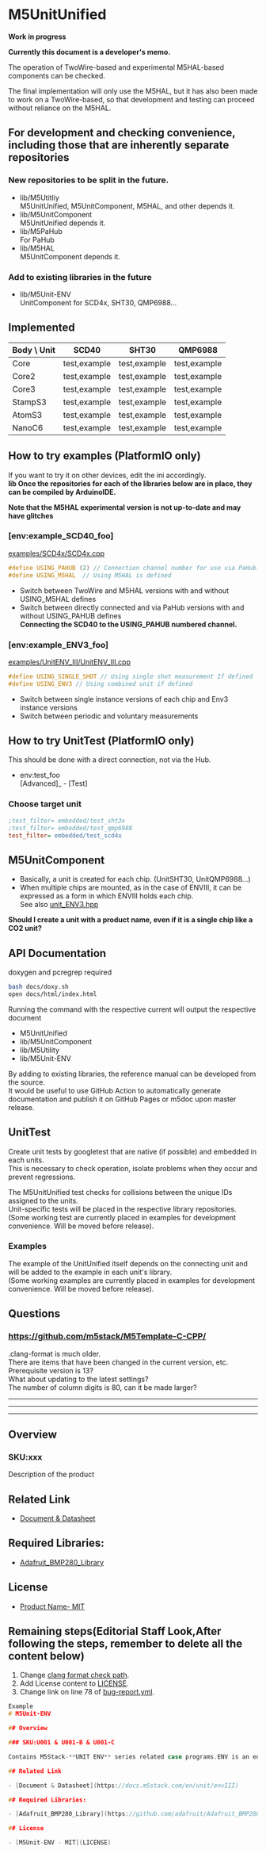 # M5UnitUnified

**Work in progress**  

**Currently this document is a developer's memo.**

 The operation of TwoWire-based and experimental M5HAL-based components can be checked.  

The final implementation will only use the M5HAL, but it has also been made to work on a TwoWire-based, so that development and testing can proceed without reliance on the M5HAL.

## For development and checking convenience, including those that are inherently separate repositories

### New repositories to be split in the future.

- lib/M5Utitliy  
M5UnitUnified, M5UnitComponent, M5HAL, and other depends it.
- lib/M5UnitComponent  
M5UnitUnified depends it.
- lib/M5PaHub  
For PaHub
- lib/M5HAL  
M5UnitComponent depends it.

### Add to existing libraries in the future

- lib/M5Unit-ENV  
UnitComponent for SCD4x, SHT30, QMP6988...


## Implemented

|Body \\ Unit|SCD40|SHT30|QMP6988|
|---|---|---|---|
|Core|test,example|test,example|test,example|
|Core2|test,example|test,example|test,example|
|Core3|test,example|test,example|test,example|
|StampS3|test,example|test,example|test,example|
|AtomS3|test,example|test,example|test,example|
|NanoC6|test,example|test,example|test,example|

## How to try examples (PlatformIO only) 

If you want to try it on other devices, edit the ini accordingly.  
**lib Once the repositories for each of the libraries below are in place, they can be compiled by ArduinoIDE.**

**Note that the M5HAL experimental version is not up-to-date and may have glitches**

### [env:example\_SCD40\_foo]

[examples/SCD4x/SCD4x.cpp](examples/SCD4x/SCD4x.cpp )

```cpp
#define USING_PAHUB (2) // Connection channel number for use via PaHub.
#define USING_M5HAL  // Using M5HAL is defined
```
- Switch between TwoWire and M5HAL versions with and without USING_M5HAL defines
- Switch between directly connected and via PaHub versions with and without USING_PAHUB defines  
**Connecting the SCD40 to the USING_PAHUB numbered channel.**

### [env:example\_ENV3\_foo]

[examples/UnitENV\_III/UnitENV\_III.cpp](examples/UnitENV_III/UnitENV_III.cpp)

```cpp
#define USING_SINGLE_SHOT // Using single shot measurement If defined
#define USING_ENV3 // Using combined unit if defined
```
- Switch between single instance versions of each chip and Env3 instance versions
- Switch between periodic and voluntary measurements

## How to try UnitTest (PlatformIO only)
This should be done with a direct connection, not via the Hub.

- env:test_foo  
[Advanced]_ - [Test]

### Choose target unit
```ini
;test_filter= embedded/test_sht3x
;test_filter= embedded/test_qmp6988
test_filter= embedded/test_scd4x
```

## M5UnitComponent
- Basically, a unit is created for each chip. (UnitSHT30, UnitQMP6988...)
- When multiple chips are mounted, as in the case of ENVIII, it can be expressed as a form in which ENVIII holds each chip.  
See also [unit\_ENV3.hpp](lib/M5Unit-ENV/src/unit/unit_ENV3.hpp) 

**Should I create a unit with a product name, even if it is a single chip like a CO2 unit?**


## API Documentation 
doxygen and pcregrep required

```.sh
bash docs/doxy.sh
open docs/html/index.html
```
Running the command with the respective current will output the respective document

- M5UnitUnified
- lib/M5UnitComponent
- lib/M5Utility
- lib/M5Unit-ENV



By adding to existing libraries, the reference manual can be developed from the source.  
It would be useful to use GitHub Action to automatically generate documentation and publish it on GitHub Pages or m5doc upon master release.

## UnitTest
Create unit tests by googletest that are native (if possible) and embedded in each units.  
This is necessary to check operation, isolate problems when they occur and prevent regressions.

The M5UnitUnified test checks for collisions between the unique IDs assigned to the units.  
Unit-specific tests will be placed in the respective library repositories.
(Some working test are currently placed in examples for development convenience. Will be moved before release).


### Examples
The example of the UnitUnified itself depends on the connecting unit and will be added to the example in each unit's library.  
(Some working examples are currently placed in examples for development convenience. Will be moved before release).


## Questions
### https://github.com/m5stack/M5Template-C-CPP/

.clang-format is much older.  
There are items that have been changed in the current version, etc.  
Prerequisite version is 13?  
What about updating to the latest settings?  
The number of column digits is 80, can it be made larger?


---
---
---
## Overview

### SKU:xxx

Description of the product

## Related Link

- [Document & Datasheet](https://docs.m5stack.com/en/unit/product_Link)

## Required Libraries:

- [Adafruit_BMP280_Library](https://github.com/adafruit/Required_Libraries_Link)

## License

- [Product Name- MIT](LICENSE)

## Remaining steps(Editorial Staff Look,After following the steps, remember to delete all the content below)

1. Change [clang format check path](./.github/workflows/clang-format-check.yml#L9-L15).
2. Add License content to [LICENSE](/LICENSE).
3. Change link on line 78 of [bug-report.yml](./.github/ISSUE_TEMPLATE/bug-report.yml#L78).

```cpp
Example
# M5Unit-ENV

## Overview

### SKU:U001 & U001-B & U001-C

Contains M5Stack-**UNIT ENV** series related case programs.ENV is an environmental sensor with integrated SHT30 and QMP6988 internally to detect temperature, humidity, and atmospheric pressure data.

## Related Link

- [Document & Datasheet](https://docs.m5stack.com/en/unit/envIII)

## Required Libraries:

- [Adafruit_BMP280_Library](https://github.com/adafruit/Adafruit_BMP280_Library)

## License

- [M5Unit-ENV - MIT](LICENSE)
```
